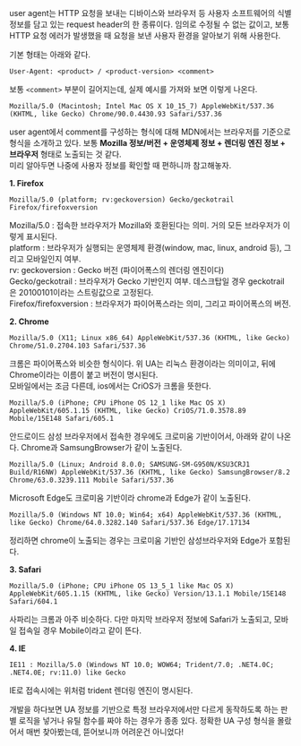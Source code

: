 user agent는 HTTP 요청을 보내는 디바이스와 브라우저 등 사용자 소프트웨어의 식별 정보를 담고 있는 request header의 한 종류이다. 임의로 수정될 수 없는 값이고, 보통 HTTP 요청 에러가 발생했을 때 요청을 보낸 사용자 환경을 알아보기 위해 사용한다.

기본 형태는 아래와 같다.

```null
User-Agent: <product> / <product-version> <comment>
```

보통 `<comment>` 부분이 길어지는데, 실제 예시를 가져와 보면 이렇게 나온다.

```null
Mozilla/5.0 (Macintosh; Intel Mac OS X 10_15_7) AppleWebKit/537.36 (KHTML, like Gecko) Chrome/90.0.4430.93 Safari/537.36
```

user agent에서 comment를 구성하는 형식에 대해 MDN에서는 브라우저를 기준으로 형식을 소개하고 있다. 보통 **Mozilla 정보/버전 + 운영체제 정보 + 렌더링 엔진 정보 + 브라우저** 형태로 노출되는 것 같다.  
미리 알아두면 나중에 사용자 정보를 확인할 때 편하니까 참고해놓자.  
  

**1. Firefox**

```null
Mozilla/5.0 (platform; rv:geckoversion) Gecko/geckotrail Firefox/firefoxversion
```

Mozilla/5.0 : 접속한 브라우저가 Mozilla와 호환된다는 의미. 거의 모든 브라우저가 이렇게 표시된다.  
platform : 브라우저가 실행되는 운영체제 환경(window, mac, linux, android 등), 그리고 모바일인지 여부.  
rv: geckoversion : Gecko 버전 (파이어폭스의 렌더링 엔진이다)  
Gecko/geckotrail : 브라우저가 Gecko 기반인지 여부. 데스크탑일 경우 geckotrail은 20100101이라는 스트링값으로 고정된다.  
Firefox/firefoxversion : 브라우저가 파이어폭스라는 의미, 그리고 파이어폭스의 버전.  
  

**2. Chrome**

```null
Mozilla/5.0 (X11; Linux x86_64) AppleWebKit/537.36 (KHTML, like Gecko) Chrome/51.0.2704.103 Safari/537.36
```

크롬은 파이어폭스와 비슷한 형식이다. 위 UA는 리눅스 환경이라는 의미이고, 뒤에 Chrome이라는 이름이 붙고 버전이 명시된다.  
모바일에서는 조금 다른데, ios에서는 CriOS가 크롬을 뜻한다.

```null
Mozilla/5.0 (iPhone; CPU iPhone OS 12_1 like Mac OS X) AppleWebKit/605.1.15 (KHTML, like Gecko) CriOS/71.0.3578.89 Mobile/15E148 Safari/605.1
```

안드로이드 삼성 브라우저에서 접속한 경우에도 크로미움 기반이어서, 아래와 같이 나온다. Chrome과 SamsungBrowser가 같이 노출된다.

```null
Mozilla/5.0 (Linux; Android 8.0.0; SAMSUNG-SM-G950N/KSU3CRJ1 Build/R16NW) AppleWebKit/537.36 (KHTML, like Gecko) SamsungBrowser/8.2 Chrome/63.0.3239.111 Mobile Safari/537.36
```

Microsoft Edge도 크로미움 기반이라 chrome과 Edge가 같이 노출된다.

```null
Mozilla/5.0 (Windows NT 10.0; Win64; x64) AppleWebKit/537.36 (KHTML, like Gecko) Chrome/64.0.3282.140 Safari/537.36 Edge/17.17134
```

정리하면 chrome이 노출되는 경우는 크로미움 기반인 삼성브라우저와 Edge가 포함된다.  
  

**3. Safari**

```null
Mozilla/5.0 (iPhone; CPU iPhone OS 13_5_1 like Mac OS X) AppleWebKit/605.1.15 (KHTML, like Gecko) Version/13.1.1 Mobile/15E148 Safari/604.1
```

사파리는 크롬과 아주 비슷하다. 다만 마지막 브라우저 정보에 Safari가 노출되고, 모바일 접속일 경우 Mobile이라고 같이 뜬다.  
  

**4. IE**

```null
IE11 : Mozilla/5.0 (Windows NT 10.0; WOW64; Trident/7.0; .NET4.0C; .NET4.0E; rv:11.0) like Gecko
```

IE로 접속시에는 위처럼 trident 렌더링 엔진이 명시된다.  
  

개발을 하다보면 UA 정보를 기반으로 특정 브라우저에서만 다르게 동작하도록 하는 판별 로직을 넣거나 유틸 함수를 짜야 하는 경우가 종종 있다. 정확한 UA 구성 형식을 몰랐어서 매번 찾아봤는데, 뜯어보니까 어려운건 아니었다!